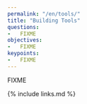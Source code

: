 ```yaml
---
permalink: "/en/tools/"
title: "Building Tools"
questions:
-   FIXME
objectives:
-   FIXME
keypoints:
-   FIXME
---
```


FIXME

{% include links.md %}

